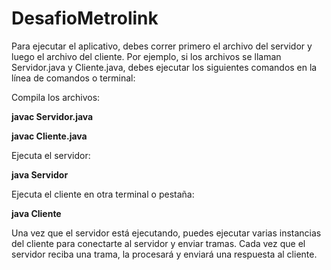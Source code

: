 # DesafioMetrolink
Para ejecutar el aplicativo, debes correr primero el archivo del servidor y luego el archivo del cliente.
Por ejemplo, si los archivos se llaman Servidor.java y Cliente.java, debes ejecutar los siguientes comandos en la línea de comandos o terminal:

Compila los archivos:

**javac Servidor.java**

**javac Cliente.java**

Ejecuta el servidor:

**java Servidor**

Ejecuta el cliente en otra terminal o pestaña:

**java Cliente**

Una vez que el servidor está ejecutando, puedes ejecutar varias instancias del cliente para conectarte al servidor y enviar tramas. 
Cada vez que el servidor reciba una trama, la procesará y enviará una respuesta al cliente.

